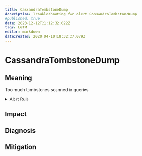 ```yaml
---
title: CassandraTombstoneDump
description: Troubleshooting for alert CassandraTombstoneDump
#published: true
date: 2023-12-12T21:12:32.022Z
tags: LGTM
editor: markdown
dateCreated: 2020-04-10T18:32:27.079Z
---
```


# CassandraTombstoneDump

## Meaning
[//]: # "Short paragraph that explains what the alert means"
Too much tombstones scanned in queries

<details>
  <summary>Alert Rule</summary>

  ```yaml
alert: CassandraTombstoneDump
expr: cassandra_stats{name="org:apache:cassandra:metrics:table:tombstonescannedhistogram:99thpercentile"} > 1000
for: 0m
labels:
    severity: critical
annotations:
    summary: Cassandra tombstone dump (instance {{ $labels.instance }})
    description: |-
        Too much tombstones scanned in queries
          VALUE = {{ $value }}
          LABELS = {{ $labels }}
    runbook: https://github.com/srerun/prometheus-alerts/content/runbooks/CassandraTombstoneDump

  ```
</details>


## Impact
[//]: # "What could / will happen if the alert is not addressed"



## Diagnosis
[//]: # "Steps to take to identify the cause of the problem"



## Mitigation
[//]: # "The steps necessary to resolve the alert"
